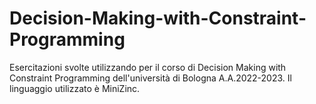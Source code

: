 # Decision-Making-with-Constraint-Programming

Esercitazioni svolte utilizzando per il corso di Decision Making with Constraint Programming dell'università di Bologna A.A.2022-2023. Il linguaggio utilizzato è MiniZinc.

